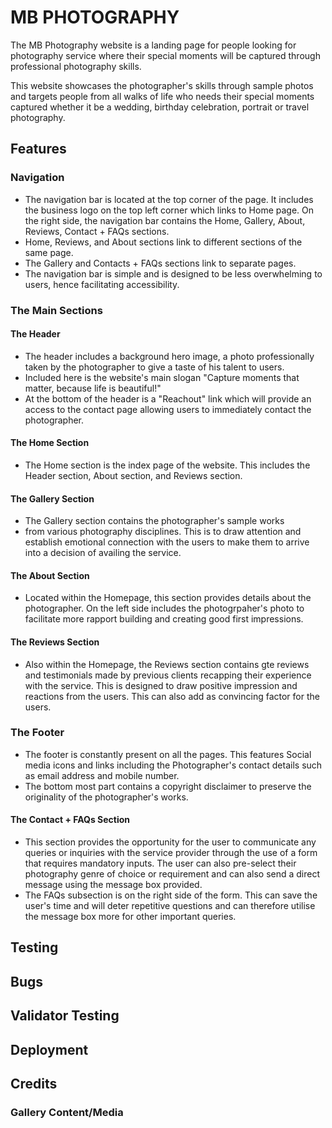 # MB PHOTOGRAPHY
The MB Photography website is a landing page for people looking for photography service where their special moments will be captured through professional photography skills. 

This website showcases the photographer's skills through sample photos and targets people from all walks of life who needs their special moments captured whether it be a wedding, birthday celebration, portrait or travel photography. 

[comment]: <> (Screenshot photo will be included here once project is finished)

## Features
### Navigation 
* The navigation bar is located at the top corner of the page. It includes the business logo on the top left corner which links to Home page. On the right side, the navigation bar contains the Home, Gallery, About, Reviews, Contact + FAQs sections.
* Home, Reviews, and About sections link to different sections of the same page.
* The Gallery and Contacts + FAQs sections link to separate pages.
* The navigation bar is simple and is designed to be less overwhelming to users, hence facilitating accessibility.

[comment]: <> (Screenshot photo will be included here once project is finished)

### The Main Sections
#### The Header
* The header includes a background hero image, a photo professionally taken by the photographer to give a taste of his talent to users.
* Included here is the website's main slogan "Capture moments that matter, because life is beautiful!"
* At the bottom of the header is a "Reachout" link which will provide an access to the contact page allowing users to immediately contact the photographer.

[comment]: <> (Screenshot photo will be included here once project is finished)

#### The Home Section
* The Home section is the index page of the website. This includes the Header section, About section, and Reviews section.

#### The Gallery Section
* The Gallery section contains the photographer's sample works
*  from various photography disciplines. This is to draw attention and establish emotional connection with the users to make them to arrive into a decision of availing the service.

#### The About Section
* Located within the Homepage, this section provides details about the photographer. On the left side includes the photogrpaher's photo to facilitate more rapport building and creating good first impressions.

#### The Reviews Section
* Also within the Homepage, the Reviews section contains gte reviews and testimonials made by previous clients recapping their experience with the service. This is designed to draw positive impression and reactions from the users. This can also add as convincing factor for the users.

### The Footer
* The footer is constantly present on all the pages. This features Social media icons and links including the Photographer's contact details such as email address and mobile number.
* The bottom most part contains a copyright disclaimer to preserve the originality of the photographer's works.  

#### The Contact + FAQs Section
* This section provides the opportunity for the user to communicate any queries or inquiries with the service provider through the use of a form that requires mandatory inputs. The user can also pre-select their photography genre of choice or requirement and can also send a direct message using the message box provided.
* The FAQs subsection is on the right side of the form. This can save the user's time and will deter repetitive questions and can therefore utilise the message box more for other important queries. 

## Testing
[comment]: <> (awaiting project's near completion)

## Bugs
[comment]: <> (awaiting project's near completion)

## Validator Testing 
[comment]: <> (awaiting project's near completion)

## Deployment
[comment]: <> (awaiting project's near completion)

## Credits
### Gallery Content/Media
[comment]: <> (awaiting project's near completion)

